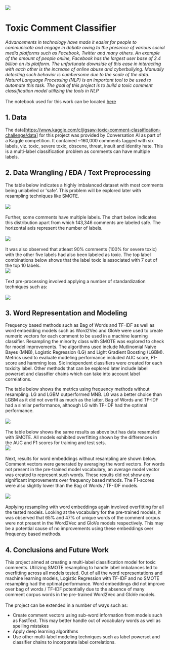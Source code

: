 ![](https://github.com/phatakshaunak/Springboard-Data-Science/blob/master/Capstone%20Project%20%233/Readme%20Files/cover_toxic_comment.png)
# **Toxic Comment Classifier** #
*Advancements in technology have made it easier for people to communicate and engage in debate owing to the presence of various social media platforms such as Facebook, Twitter and many others. An example of the amount of people online, Facebook has the largest user base of 2.4 billion on its platform. The unfortunate downside of this ease in interacting with each other is the increase of online abuse and cyberbullying. Manually detecting such behavior is cumbersome due to the scale of the data. Natural Language Processing (NLP) is an important tool to be used to automate this task. The goal of this project is to build a toxic comment classification model utilizing the tools in NLP*\
\
The notebook used for this work can be located [here](https://github.com/phatakshaunak/Springboard-Data-Science/blob/master/Capstone%20Project%20%233/Notebooks/Toxic_Comment_Classifier.ipynb)

## 1. Data

The data[https://www.kaggle.com/c/jigsaw-toxic-comment-classification-challenge/data] for this project was provided by Conversation AI as part of a Kaggle competition. It contained ~160,000 comments tagged with six labels, viz. toxic, severe toxic, obscene, threat, insult and identity hate. This is a multi-label classification problem as comments can have multiple labels.

## 2. Data Wrangling / EDA / Text Preprocessing

The table below indicates a highly imbalanced dataset with most comments being unlabeled or 'safe'. This problem will be explored later with resampling techniques like SMOTE.  
\
![](https://github.com/phatakshaunak/Springboard-Data-Science/blob/master/Capstone%20Project%20%233/Readme%20Files/label_dist.png)  
\
Further, some comments have multiple labels. The chart below indicates this distribution apart from which 143,346 comments are labeled safe. The horizontal axis represent the number of labels.  
\
![](https://github.com/phatakshaunak/Springboard-Data-Science/blob/master/Capstone%20Project%20%233/Readme%20Files/cat_bar_6.png)  
\
It was also observed that atleast 90% comments (100% for severe toxic) with the other five labels had also been labeled as toxic. The top label combinations below shows that the label toxic is associated with 7 out of the top 10 labels.  \
![](https://github.com/phatakshaunak/Springboard-Data-Science/blob/master/Capstone%20Project%20%233/Readme%20Files/label_combinations.png)   
\
Text pre-processing involved applying a number of standardization techniques such as:  
\
![](https://github.com/phatakshaunak/Springboard-Data-Science/blob/master/Capstone%20Project%20%233/Readme%20Files/text_cleaning_pipe.png)  

## 3. Word Representation and Modeling

Frequency based methods such as Bag of Words and TF-IDF as well as word embedding models such as Word2Vec and GloVe were used to create numeric vectors for each comment to be used in a machine learning classifier. Resampling the minority class with SMOTE was explored to check for model improvements.
The algorithms used include Mutlinomial Naive Bayes (MNB), Logistic Regression (LG) and Light Gradient Boosting (LGBM). Metrics used to evaluate modeling performance included AUC score, F1-score and hamming loss.
Six independent classifiers were created for each toxicity label. Other methods that can be explored later include label powerset and classifier chains which can take into account label correlations.

The table below shows the metrics using frequency methods without resampling. LG and LGBM outperformed MNB. LG was a better choice than LGBM as it did not overfit as much as the latter. Bag of Words and TF-IDF had a similar performance, although LG with TF-IDF had the optimal performance.  
\
![](https://github.com/phatakshaunak/Springboard-Data-Science/blob/master/Capstone%20Project%20%233/Readme%20Files/freq_wo_resamp.png)  
\
The table below shows the same results as above but has data resampled with SMOTE. All models exhibited overfitting shown by the differences in the AUC and F1 scores for training and test sets. 
\
![](https://github.com/phatakshaunak/Springboard-Data-Science/blob/master/Capstone%20Project%20%233/Readme%20Files/freq_w_resamp.png)  
\
Next, results for word embeddings without resampling are shown below. Comment vectors were generated by averaging the word vectors. For words not present in the pre-trained model vocabulary, an average model vector was created to represent such words. These results did not show any significant improvements over frequency based mthods. The F1-scores were also slightly lower than the Bag of Words / TF-IDF models.  
\
![](https://github.com/phatakshaunak/Springboard-Data-Science/blob/master/Capstone%20Project%20%233/Readme%20Files/word_emb_wo_resamp.png)  
\
Applying resampling with word embeddings again involved overfitting for all the tested models. Looking at the vocabulary for the pre-trained models, it was observed that 65% and 47% of unique words of the comment corpus were not present in the Word2Vec and GloVe models respectively. This may be a potential cause of no improvements using these embeddings over frequency based methods.

## 4. Conclusions and Future Work

This project aimed at creating a multi-label classification model for toxic comments. Utilizing SMOTE resampling to handle label imbalances led to overfitting across all models tested. Out of all the word representations and machine learning models, Logistic Regression with TF-IDF and no SMOTE resampling had the optimal performance. Word embeddings did not improve over bag of words / TF-IDF potentially due to the absence of many comment corpus words in the pre-trained Word2Vec and GloVe models.  
\
The project can be extended in a number of ways such as:
* Create comment vectors using sub-word information from models such as FastText. This may better handle out of vocabulary words as well as spelling mistakes
* Apply deep learning algorithms
* Use other multi-label modeling techniques such as label powerset and classifier chains to incorporate label correlations.

